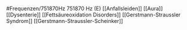 #Frequenzen/751870Hz
751870 Hz (E)
[[Anfallsleiden]]
[[Aura]]
[[Dysenterie]]
[[Fettsäureoxidation Disorders]]
[[Gerstmann-Straussler Syndrom]]
[[Gerstmann-Straussler-Scheinker]]